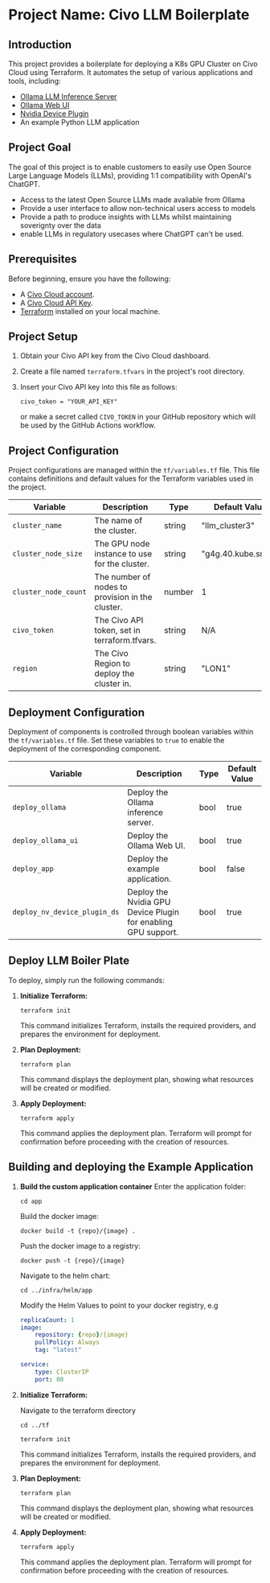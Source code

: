 
# Project Name: Civo LLM Boilerplate

## Introduction

This project provides a boilerplate for deploying a K8s GPU Cluster on Civo Cloud using Terraform. It automates the setup of various applications and tools, including:

- [Ollama LLM Inference Server](https://github.com/ollama/ollama)
- [Ollama Web UI](https://github.com/open-webui/open-webui)
- [Nvidia Device Plugin](https://github.com/NVIDIA/k8s-device-plugin)
- An example Python LLM application

## Project Goal

The goal of this project is to enable customers to easily use Open Source Large Language Models (LLMs), providing 1:1 compatibility with OpenAI's ChatGPT.

- Access to the latest Open Source LLMs made avaliable from Ollama
- Provide a user interface to allow non-technical users access to models
- Provide a path to produce insights with LLMs whilst maintaining soverignty over the data
- enable LLMs in regulatory usecases where ChatGPT can't be used.


## Prerequisites

Before beginning, ensure you have the following:

- A [Civo Cloud account](https://dashboard.civo.com/signup).
- A [Civo Cloud API Key](https://dashboard.civo.com/security).
- [Terraform](https://developer.hashicorp.com/terraform/install) installed on your local machine.

## Project Setup

1. Obtain your Civo API key from the Civo Cloud dashboard.
2. Create a file named `terraform.tfvars` in the project's root directory.
3. Insert your Civo API key into this file as follows:

    ```hcl
    civo_token = "YOUR_API_KEY"
    ```

    or make a secret called `CIVO_TOKEN` in your GitHub repository which will be used by the GitHub Actions workflow.

## Project Configuration

Project configurations are managed within the `tf/variables.tf` file. This file contains definitions and default values for the Terraform variables used in the project.

| Variable             | Description                                       | Type   | Default Value      |
|----------------------|---------------------------------------------------|--------|--------------------|
| `cluster_name`       | The name of the cluster.                          | string | "llm_cluster3"     |
| `cluster_node_size`  | The GPU node instance to use for the cluster.     | string | "g4g.40.kube.small" |
| `cluster_node_count` | The number of nodes to provision in the cluster.  | number | 1                  |
| `civo_token`         | The Civo API token, set in terraform.tfvars.      | string | N/A                |
| `region`             | The Civo Region to deploy the cluster in.         | string | "LON1"             |

## Deployment Configuration

Deployment of components is controlled through boolean variables within the `tf/variables.tf` file. Set these variables to `true` to enable the deployment of the corresponding component.

| Variable                      | Description                                             | Type  | Default Value |
|-------------------------------|---------------------------------------------------------|-------|---------------|
| `deploy_ollama`               | Deploy the Ollama inference server.                     | bool  | true         |
| `deploy_ollama_ui`            | Deploy the Ollama Web UI.                               | bool  | true         |
| `deploy_app`                  | Deploy the example application.                         | bool  | false         |
| `deploy_nv_device_plugin_ds`  | Deploy the Nvidia GPU Device Plugin for enabling GPU support. | bool  | true         |

## Deploy LLM Boiler Plate

To deploy, simply run the following commands:

1. **Initialize Terraform:**

    ```
    terraform init
    ```

    This command initializes Terraform, installs the required providers, and prepares the environment for deployment.

2. **Plan Deployment:**

    ```
    terraform plan
    ```

    This command displays the deployment plan, showing what resources will be created or modified.

3. **Apply Deployment:**

    ```
    terraform apply
    ```

    This command applies the deployment plan. Terraform will prompt for confirmation before proceeding with the creation of resources.


## Building and deploying the Example Application
1. **Build the custom application container**
    Enter the application folder:
    ```
    cd app
    ```
    Build the docker image:
    ```
    docker build -t {repo}/{image} .
    ```
    Push the docker image to a registry:
    ```
    docker push -t {repo}/{image}
    ```
    Navigate to the helm chart:
    ```
    cd ../infra/helm/app
    ```
    Modify the Helm Values to point to your docker registry, e.g
    ```yaml
    replicaCount: 1
    image:
        repository: {repo}/{image}
        pullPolicy: Always
        tag: "latest"

    service:
        type: ClusterIP
        port: 80
    ```
2. **Initialize Terraform:**

    Navigate to the terraform directory
    ```
    cd ../tf
    ```

    ```
    terraform init
    ```

    This command initializes Terraform, installs the required providers, and prepares the environment for deployment.

3. **Plan Deployment:**

    ```
    terraform plan
    ```

    This command displays the deployment plan, showing what resources will be created or modified.

4. **Apply Deployment:**

    ```
    terraform apply
    ```

    This command applies the deployment plan. Terraform will prompt for confirmation before proceeding with the creation of resources.